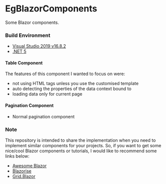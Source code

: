 # EgBlazorComponents

Some Blazor components.

### Build Environment

- [Visual Studio 2019 v16.8.2](https://visualstudio.microsoft.com/vs/)
- [.NET 5](https://dotnet.microsoft.com/download/dotnet/5.0)

#### Table Component
The features of this component I wanted to focus on were:
- not using HTML tags unless you use the customised template
- auto detecting the properties of the data context bound to
- loading data only for current page

#### Pagination Component
- Normal pagination component

### Note
This repository is intended to share the implementation when you need to implement similar components for your projects.
So, if you want to get some nice/cool Blazor components or tutorials, I would like to recommend some links below:

- [Awesome Blazor](https://github.com/AdrienTorris/awesome-blazor)
- [Blazorise](https://github.com/stsrki/Blazorise)
- [Grid.Blazor](https://github.com/gustavnavar/Grid.Blazor)






